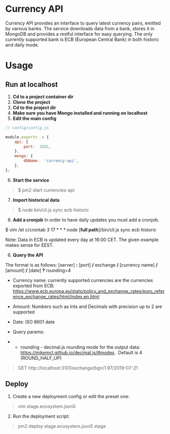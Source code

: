 
# Currency API

Currency API provides an interface to query latest currency pairs, emitted by various banks. The service downloads data from a bank, stores it in MongoDB and provides a restful interface for easy querying. 
The only currently supported bank is ECB (European Central Bank) in both historic and daily mode.

# Usage

## Run at localhost

1. **Cd to a project container dir**
2. **Clone the project**
3. **Cd to the project dir**
4. **Make sure you have Mongo installed and running on localhost**
5. **Edit the main config**
```javascript 
// config/config.js

module.exports  = {
	api: {
		port:  3101,
	},
	mongo: {
		dbName:  'currency-api',
	},
};
```
6. **Start the service**
> $ pm2 start currencies-api


7. **Import historical data**
> $ node bin/cli.js sync ecb historic

8. **Add a cronjob**
In order to have daily updates you must add a cronjob.

$ vim /et	c/crontab 
3 17 * * * node [**full path**]/bin/cli.js sync ecb historic

Note: Data in ECB is updated every day at 16:00 CET. The given example makes sense for EEST. 

6. **Query the API** 

The format is as follows:
[server] **:** [port] **/** exchange **/** [currency name] **/** [amount] **/** [date] **?** rounding=4

* Currency name: currently supported currencies are the currencies exported from ECB: https://www.ecb.europa.eu/stats/policy_and_exchange_rates/euro_reference_exchange_rates/html/index.en.html

* Amount: Numbers such as Ints and Decimals with precision up to 2 are supported

* Date: ISO 8601 date

* Query params: 
* * rounding - decimal.js rounding mode for the output data: https://mikemcl.github.io/decimal.js/#modes . Default is 4 (ROUND_HALF_UP)



> GET http://localhost:3101/exchange/bgn/1.97/2019-07-21


## Deploy

1. Create a new deployment config or edit the preset one: 
> vim stage.ecosystem.json5

2. Run the deployment script:
> pm2 deploy stage.ecosystem.json5 stage


